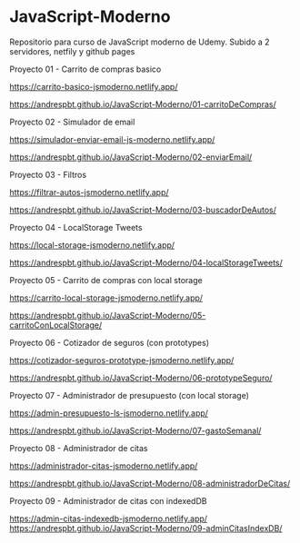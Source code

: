 # JavaScript-Moderno
Repositorio para curso de JavaScript moderno  de Udemy. Subido a 2 servidores, netfily y github pages



Proyecto 01 - Carrito de compras basico 

https://carrito-basico-jsmoderno.netlify.app/

https://andrespbt.github.io/JavaScript-Moderno/01-carritoDeCompras/

Proyecto 02 - Simulador de email

https://simulador-enviar-email-js-moderno.netlify.app/

https://andrespbt.github.io/JavaScript-Moderno/02-enviarEmail/

Proyecto 03 - Filtros

https://filtrar-autos-jsmoderno.netlify.app/

https://andrespbt.github.io/JavaScript-Moderno/03-buscadorDeAutos/

Proyecto 04 - LocalStorage Tweets

https://local-storage-jsmoderno.netlify.app/

https://andrespbt.github.io/JavaScript-Moderno/04-localStorageTweets/

Proyecto 05 - Carrito de compras con local storage

https://carrito-local-storage-jsmoderno.netlify.app/

https://andrespbt.github.io/JavaScript-Moderno/05-carritoConLocalStorage/

Proyecto 06 - Cotizador de seguros (con prototypes)

https://cotizador-seguros-prototype-jsmoderno.netlify.app/

https://andrespbt.github.io/JavaScript-Moderno/06-prototypeSeguro/

Proyecto 07 - Administrador de presupuesto (con local storage)

https://admin-presupuesto-ls-jsmoderno.netlify.app/

https://andrespbt.github.io/JavaScript-Moderno/07-gastoSemanal/

Proyecto 08 - Administrador de citas

https://administrador-citas-jsmoderno.netlify.app/

https://andrespbt.github.io/JavaScript-Moderno/08-administradorDeCitas/

Proyecto 09 - Administrador de citas con indexedDB

https://admin-citas-indexedb-jsmoderno.netlify.app/
https://andrespbt.github.io/JavaScript-Moderno/09-adminCitasIndexDB/


